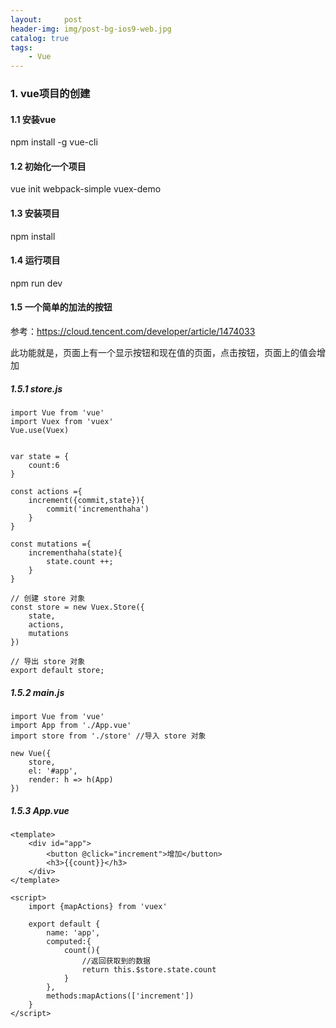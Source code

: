 ```yaml
---
layout:     post
header-img: img/post-bg-ios9-web.jpg
catalog: true
tags:
    - Vue
---
```


### 1. vue项目的创建

#### 1.1 安装vue
npm install -g vue-cli

#### 1.2 初始化一个项目
vue init webpack-simple vuex-demo

#### 1.3 安装项目
npm install

#### 1.4 运行项目
npm run dev

#### 1.5 一个简单的加法的按钮
参考：https://cloud.tencent.com/developer/article/1474033

此功能就是，页面上有一个显示按钮和现在值的页面，点击按钮，页面上的值会增加

##### 1.5.1 store.js
```
import Vue from 'vue'
import Vuex from 'vuex'
Vue.use(Vuex)


var state = {
    count:6
}

const actions ={
    increment({commit,state}){
        commit('incrementhaha') 
    }
}

const mutations ={
    incrementhaha(state){
        state.count ++;
    }
}

// 创建 store 对象
const store = new Vuex.Store({
    state,
    actions,
    mutations
})
 
// 导出 store 对象
export default store;
```


##### 1.5.2 main.js
```
import Vue from 'vue'
import App from './App.vue'
import store from './store' //导入 store 对象

new Vue({
    store,
    el: '#app',
    render: h => h(App)
})
```

##### 1.5.3 App.vue
```angular2html
<template>
    <div id="app">
        <button @click="increment">增加</button>
        <h3>{{count}}</h3>
    </div>
</template>
 
<script>
    import {mapActions} from 'vuex'

    export default {
        name: 'app',
        computed:{
            count(){
                //返回获取到的数据
                return this.$store.state.count
            }
        },
        methods:mapActions(['increment'])
    }
</script>
```